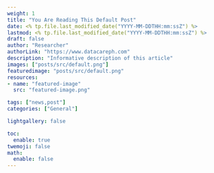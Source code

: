```yaml
---
weight: 1
title: "You Are Reading This Default Post"
date: <% tp.file.last_modified_date("YYYY-MM-DDTHH:mm:ssZ") %>
lastmod: <% tp.file.last_modified_date("YYYY-MM-DDTHH:mm:ssZ") %>
draft: false
author: "Researcher"
authorLink: "https://www.datacareph.com"
description: "Informative description of this article"
images: ["posts/src/default.png"]
featuredimage: "posts/src/default.png"
resources:
- name: "featured-image"
  src: "featured-image.png"

tags: ["news,post"]
categories: ["General"]

lightgallery: false

toc:
  enable: true
twemoji: false
math:
  enable: false
---
```


